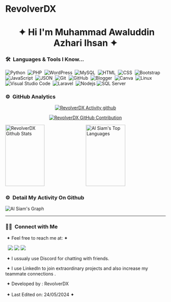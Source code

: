 # RevolverDX
<h1 align="center"> &nbsp;&#10022; Hi I'm Muhammad Awaluddin Azhari Ihsan&nbsp;&#10022;</h1>

<div>
  <div>
  </div>
</div>

### 🛠 &nbsp;Languages & Tools I Know...

![Python](https://img.shields.io/badge/-Python-05122A?style=flat&logo=python)&nbsp;
![PHP](https://img.shields.io/badge/-PHP-05122A?style=flat&logo=php)&nbsp;
![WordPress](https://img.shields.io/badge/-WordPress-blue?style=flat&logo=wordpress)&nbsp;
![MySQL](https://img.shields.io/badge/-MySQL-05122A?style=flat&logo=mysql)&nbsp;
![HTML](https://img.shields.io/badge/-HTML-05122A?style=flat&logo=HTML5)&nbsp;
![CSS](https://img.shields.io/badge/-CSS-05122A?style=flat&logo=CSS3&logoColor=1572B6)&nbsp;
![Bootstrap](https://img.shields.io/badge/-Bootstrap-05122A?style=flat&logo=bootstrap&logoColor=563D7C)&nbsp;
![JavaScript](https://img.shields.io/badge/-JavaScript-05122A?style=flat&logo=javascript)&nbsp;
![JSON](https://img.shields.io/badge/-JSON-02569B?style=flat&logo=json)&nbsp;
![Git](https://img.shields.io/badge/-Git-05122A?style=flat&logo=git)&nbsp;
![GitHub](https://img.shields.io/badge/-GitHub-05122A?style=flat&logo=github)&nbsp;
![Blogger](https://img.shields.io/badge/Blogger-FF5722?style=flat&logo=blogger&logoColor=white)&nbsp;
![Canva](https://img.shields.io/badge/Canva-%2300C4CC.svg?&style=flat&logo=Canva&logoColor=white)&nbsp;
![Linux](https://img.shields.io/badge/Linux-FCC624?style=flat&logo=linux&logoColor=black)&nbsp;
![Visual Studio Code](https://img.shields.io/badge/-Visual%20Studio%20Code-05122A?style=flat&logo=visual-studio-code&logoColor=007ACC)&nbsp;
![Laravel](https://img.shields.io/badge/-Laravel%20-05122A?style=flat&logo=laravel)&nbsp;
![Nodejs](https://img.shields.io/badge/-Nodejs-3C873A?style=flat&&labelColor=black&logo=node.js&logoColor=3C873A)
![SQL Server](https://img.shields.io/badge/Microsoft%20SQL%20Server-CC2927?logo=microsoftsqlserver&logoColor=fff&style=flat)

### ⚙️ &nbsp;GitHub Analytics

<p align="center">
<a href="https://github.com/RvlDX">
<img src="https://github-readme-streak-stats.herokuapp.com/?user=RvlDX&theme=radical&border=7F3FBF&background=0D1117" alt="RevolverDX Activity github"/>
</a>
</p>

<p align="center">
<a href="https://github.com/RvlDX">
<img src="https://github-profile-summary-cards.vercel.app/api/cards/profile-details?username=RvlDX&theme=radical" alt="RevolverDX GitHub Contribution"/>
</a>
</p>

<a href="https://github.com/RvlDX"><img alt="RevolverDX Github Stats" src="https://denvercoder1-github-readme-stats.vercel.app/api?username=RvlDX&show_icons=true&count_private=true&theme=react&border_color=7F3FBF&bg_color=0D1117&title_color=F85D7F&icon_color=F8D866" height="192px" width="49.5%"/></a>
<a href="https://github.com/RvlDX"><img alt="Al Siam's Top Languages" src="https://denvercoder1-github-readme-stats.vercel.app/api/top-langs/?username=RvlDX&langs_count=8&layout=compact&theme=react&border_color=7F3FBF&bg_color=0D1117&title_color=F85D7F&icon_color=F8D866" height="192px" width="49.5%"/></a>


### ⚙️ &nbsp;Detail My Activity On Github

![Al Siam's Graph](https://github-readme-activity-graph.vercel.app/graph?username=RvlDX&custom_title=Putut%20Daily%20Github%20Activity%20Graph&bg_color=0D1117&color=7F3FBF&line=7F3FBF&point=7F3FBF&area_color=FFFFFF&title_color=FFFFFF&area=true)

---

### 🤝🏻 &nbsp;Connect with Me

<div>
 <div>
  <p align="right">
    
   &nbsp;&#10022; Feel free to reach me at: &#10022;

   &nbsp; 
   <a href="https://discord.com/invite/T4m72sbF" target="_blank"><img src="https://img.shields.io/badge/discord-%237289DA.svg?&style=for-the-badge&logo=discord&logoColor=white" /></a>
   <a href="https://www.linkedin.com/in/rvldx?utm_source=share&utm_campaign=share_via&utm_content=profile&utm_medium=android_app"><img src="https://img.shields.io/badge/-revolverdx-0077B5?style=for-the-badge&logo=Linkedin&logoColor=white"/></a>
   <a href="https://www.instagram.com/muhawlddn_024"><img src="https://img.shields.io/badge/-@revolverdx-E4405F?style=for-the-badge&logo=Instagram&logoColor=white"/></a>

   &nbsp;&#10022; I ussualy use Discord for chatting with friends.
   
   &nbsp;&#10022; I use LinkedIn to join extraordinary projects and also increase my teammate connections .
  </p>
 </div>
</div>
<div>
 <div>
  <p align="left">
   &nbsp;&#10022; Developed by : RevolverDX
   <br><br>
   &nbsp;&#10022; Last Edited on: 24/05/2024 &#10022;
  </p>
 </div>
</div>
